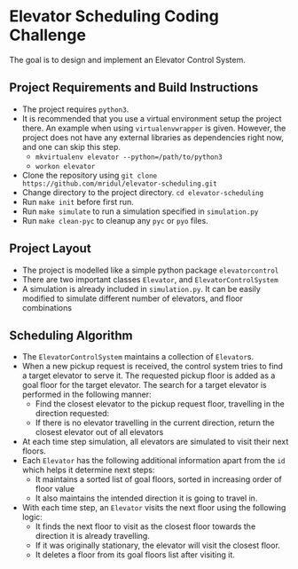 # Elevator Scheduling Coding Challenge

The goal is to design and implement an Elevator Control System.

## Project Requirements and Build Instructions

- The project requires `python3`.
- It is recommended that you use a virtual environment setup the project there.
  An example when using `virtualenvwrapper` is given. 
  However, the project does not have any external libraries as dependencies right now, and one can skip this step.
  * `mkvirtualenv elevator --python=/path/to/python3`
  * `workon elevator`
- Clone the repository using `git clone https://github.com/mridul/elevator-scheduling.git`
- Change directory to the project directory. `cd elevator-scheduling`
- Run `make init` before first run.
- Run `make simulate` to run a simulation specified in `simulation.py`
- Run `make clean-pyc` to cleanup any `pyc` or `pyo` files.

## Project Layout
- The project is modelled like a simple python package `elevatorcontrol`
- There are two important classes `Elevator`, and `ElevatorControlSystem` 
- A simulation is already included in `simulation.py`. 
  It can be easily modified to simulate different number of elevators, and floor combinations

## Scheduling Algorithm
- The `ElevatorControlSystem` maintains a collection of `Elevator`s.
- When a new pickup request is received, the control system tries to find a target elevator to serve it.
  The requested pickup floor is added as a goal floor for the target elevator.
  The search for a target elevator is performed in the following manner:
  * Find the closest elevator to the pickup request floor, travelling in the direction requested:
  * If there is no elevator travelling in the current direction, return the closest elevator out of all elevators
- At each time step simulation, all elevators are simulated to visit their next floors. 
- Each `Elevator` has the following additional information apart from the `id` which helps it determine next steps:
  * It maintains a sorted list of goal floors, sorted in increasing order of floor value
  * It also maintains the intended direction it is going to travel in.
- With each time step, an `Elevator` visits the next floor using the following logic:
  * It finds the next floor to visit as the closest floor towards the direction it is already travelling.
  * If it was originally stationary, the elevator will visit the closest floor.
  * It deletes a floor from its goal floors list after visiting it.



